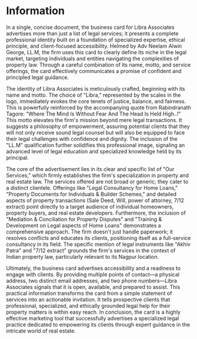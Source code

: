 # Information

In a single, concise document, the business card for Libra Associates advertises more than just a list of legal services; it presents a complete professional identity built on a foundation of specialized expertise, ethical principle, and client-focused accessibility. Helmed by Adv Neelam Alwin George, LL.M, the firm uses this card to clearly define its niche in the legal market, targeting individuals and entities navigating the complexities of property law. Through a careful combination of its name, motto, and service offerings, the card effectively communicates a promise of confident and principled legal guidance.

The identity of Libra Associates is meticulously crafted, beginning with its name and motto. The choice of "Libra," represented by the scales in the logo, immediately evokes the core tenets of justice, balance, and fairness. This is powerfully reinforced by the accompanying quote from Rabindranath Tagore: "Where The Mind Is Without Fear And The Head Is Held High..!" This motto elevates the firm's mission beyond mere legal transactions. It suggests a philosophy of empowerment, assuring potential clients that they will not only receive sound legal counsel but will also be equipped to face their legal challenges with confidence and dignity. The inclusion of the "LL.M" qualification further solidifies this professional image, signaling an advanced level of legal education and specialized knowledge held by its principal.

The core of the advertisement lies in its clear and specific list of "Our Services," which firmly establishes the firm's specialization in property and real estate law. The services offered are not broad or generic; they cater to a distinct clientele. Offerings like "Legal Consultancy for Home Loans," "Property Documents for Individuals & Builder Schemes," and detailed aspects of property transactions (Sale Deed, Will, power of attorney, 7/12 extract) point directly to a target audience of individual homeowners, property buyers, and real estate developers. Furthermore, the inclusion of "Mediation & Conciliation for Property Disputes" and "Training & Development on Legal aspects of Home Loans" demonstrates a comprehensive approach. The firm doesn't just handle paperwork; it resolves conflicts and educates its clients, positioning itself as a full-service consultancy in its field. The specific mention of legal instruments like "Akhiv Patra" and "7/12 extract" grounds the firm's services in the context of Indian property law, particularly relevant to its Nagpur location.

Ultimately, the business card advertises accessibility and a readiness to engage with clients. By providing multiple points of contact—a physical address, two distinct email addresses, and two phone numbers—Libra Associates signals that it is open, available, and prepared to assist. This practical information transforms the card from a simple statement of services into an actionable invitation. It tells prospective clients that professional, specialized, and ethically grounded legal help for their property matters is within easy reach. In conclusion, the card is a highly effective marketing tool that successfully advertises a specialized legal practice dedicated to empowering its clients through expert guidance in the intricate world of real estate.
